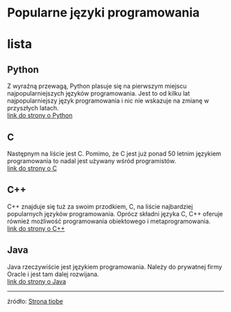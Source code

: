 
Popularne języki programowania
==============================

# lista

## Python


Z wyraźną przewagą, Python plasuje się na pierwszym miejscu najpopularniejszych języków programowania. Jest to od kilku lat najpopularniejszy język programowania i nic nie wskazuje na zmianę w przyszłych latach.  
[link do strony o Python](Python.md)
## C


Następnym na liście jest C. Pomimo, że C jest już ponad 50 letnim językiem programowania to nadal jest używany wśród programistów.  
[link do strony o C](C.md)
## C++


C++ znajduje się tuż za swoim przodkiem, C, na liście najbardziej popularnych języków programowania. Oprócz składni języka C, C++ oferuje również możliwość programowania obiektowego i metaprogramowania.  
[link do strony o C++](C++.md)
## Java


Java rzeczywiście jest językiem programowania. Należy do prywatnej firmy Oracle i jest tam dalej rozwijana.  
[link do strony o Java](Java.md)  

 --- 
  
źródło: [Strona tiobe](https://www.tiobe.com/tiobe-index/)